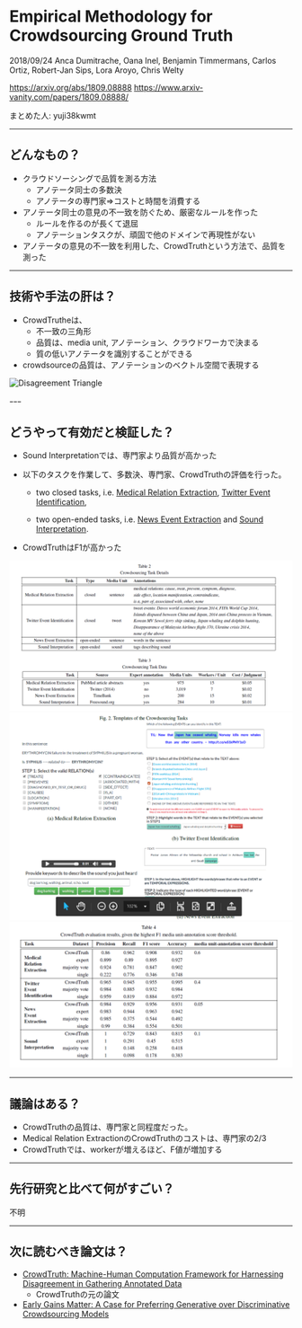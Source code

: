 
Empirical Methodology for Crowdsourcing Ground Truth
===

2018/09/24 Anca Dumitrache, Oana Inel, Benjamin Timmermans, Carlos Ortiz, Robert-Jan Sips, Lora Aroyo, Chris Welty

https://arxiv.org/abs/1809.08888
https://www.arxiv-vanity.com/papers/1809.08888/

まとめた人: yuji38kwmt

---

## どんなもの？

* クラウドソーシングで品質を測る方法
    * アノテータ同士の多数決
    * アノテータの専門家⇒コストと時間を消費する
* アノテータ同士の意見の不一致を防ぐため、厳密なルールを作った
    * ルールを作るのが長くて退屈
    * アノテーションタスクが、頑固で他のドメインで再現性がない
* アノテータの意見の不一致を利用した、CrowdTruthという方法で、品質を測った



---


## 技術や手法の肝は？
* CrowdTrutheは、
    * 不一致の三角形
    * 品質は、media unit, アノテーション、クラウドワーカで決まる
    * 質の低いアノテータを識別することができる
* crowdsourceの品質は、アノテーションのベクトル空間で表現する

![Disagreement Triangle](https://arxiv-sanity-sanity-production.s3.amazonaws.com/render-output/402493/img/triangle.png)

ｰｰｰ

## どうやって有効だと検証した？
* Sound Interpretationでは、専門家より品質が高かった
* 以下のタスクを作業して、多数決、専門家、CrowdTruthの評価を行った。
    * two closed tasks, i.e. [Medical Relation Extraction](https://arxiv-sanity-sanity-production.s3.amazonaws.com/render-output/402493/x1.png), [Twitter Event Identification](https://arxiv-sanity-sanity-production.s3.amazonaws.com/render-output/402493/img/tweets.png),

    * two open-ended tasks, i.e. [News Event Extraction](https://arxiv-sanity-sanity-production.s3.amazonaws.com/render-output/402493/img/news_event_extraction.png) and [Sound Interpretation](https://arxiv-sanity-sanity-production.s3.amazonaws.com/render-output/402493/img/sound-task.png).

* CrowdTruthはF1が高かった


![task](images/task.PNG)
![task?image](images/task_image.PNG)
![result](images/result.PNG)


---


## 議論はある？
* CrowdTruthの品質は、専門家と同程度だった。
* Medical Relation ExtractionのCrowdTruthのコストは、専門家の2/3
* CrowdTruthでは、workerが増えるほど、F値が増加する

---

## 先行研究と比べて何がすごい？
不明


---

## 次に読むべき論文は？

* [CrowdTruth: Machine-Human Computation Framework for Harnessing Disagreement in Gathering Annotated Data](https://loraaroyo.files.wordpress.com/2014/05/iswc2014-rdb-submitted.pdf)
    - CrowdTruthの元の論文
* [Early Gains Matter: A Case for Preferring Generative over Discriminative Crowdsourcing Models](http://www.aclweb.org/anthology/N15-1089)

